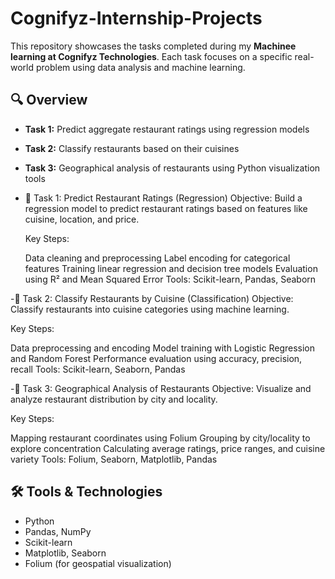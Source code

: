 # Cognifyz-Internship-Projects

This repository showcases the tasks completed during my **Machinee learning at Cognifyz Technologies**. Each task focuses on a specific real-world problem using data analysis and machine learning.

## 🔍 Overview

- **Task 1:** Predict aggregate restaurant ratings using regression models
- **Task 2:** Classify restaurants based on their cuisines
- **Task 3:** Geographical analysis of restaurants using Python visualization tools
- 🔹 Task 1: Predict Restaurant Ratings (Regression)
     Objective: Build a regression model to predict restaurant ratings based on features like 
     cuisine, location, and price.

   Key Steps:

   Data cleaning and preprocessing
   Label encoding for categorical features
   Training linear regression and decision tree models
   Evaluation using R² and Mean Squared Error
   Tools: Scikit-learn, Pandas, Seaborn

-🔹 Task 2: Classify Restaurants by Cuisine (Classification)
   Objective: Classify restaurants into cuisine categories using machine learning.

  Key Steps:

  Data preprocessing and encoding
  Model training with Logistic Regression and Random Forest
  Performance evaluation using accuracy, precision, recall
  Tools: Scikit-learn, Seaborn, Pandas

-🔹 Task 3: Geographical Analysis of Restaurants
  Objective: Visualize and analyze restaurant distribution by city and locality.

  Key Steps:

  Mapping restaurant coordinates using Folium
  Grouping by city/locality to explore concentration
  Calculating average ratings, price ranges, and cuisine variety
  Tools: Folium, Seaborn, Matplotlib, Pandas

## 🛠 Tools & Technologies

- Python
- Pandas, NumPy
- Scikit-learn
- Matplotlib, Seaborn
- Folium (for geospatial visualization)

